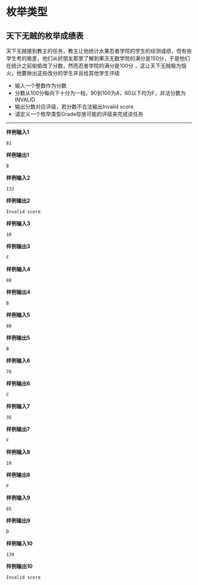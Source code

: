# 枚举类型
## 天下无贼的枚举成绩表
天下无贼接到教主的任务，教主让他统计水果忍者学院的学生的综测成绩，但有些学生考的极差，他们从好朋友那里了解到果冻无数学院的满分是150分，于是他们在统计之前偷偷改了分数，然而忍者学院的满分是100分
，这让天下无贼极为恼火，他要揪出这些改分的学生并且给其他学生评级
- 输入一个整数作为分数
- 分数从100分每向下十分为一档，90到100为A，60以下均为F，非法分数为INVALID
- 输出分数对应评级，若分数不合法输出Invalid score
- 请定义一个枚举类型Grade存放可能的评级来完成该任务
---
**样例输入1**
```
81
```
**样例输出1**
```
B
```
**样例输入2**
```
133
```
**样例输出2**
```
Invalid score
```
**样例输入3**
```
10
```
**样例输出3**
```
F
```
**样例输入4**
```
88
```
**样例输出4**
```
B
```
**样例输入5**
```
80
```
**样例输出5**
```
B
```
**样例输入6**
```
78
```
**样例输出6**
```
C
```
**样例输入7**
```
35
```
**样例输出7**
```
F
```
**样例输入8**
```
19
```
**样例输出8**
```
F
```
**样例输入9**
```
65
```
**样例输出9**
```
D
```
**样例输入10**
```
139
```
**样例输出10**
```
Invalid score
```
